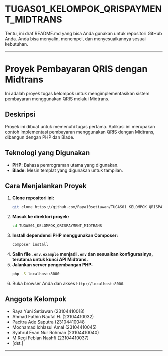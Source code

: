 # TUGAS01_KELOMPOK_QRISPAYMENT_MIDTRANS
Tentu, ini draf README.md yang bisa Anda gunakan untuk repositori GitHub Anda. Anda bisa menyalin, menempel, dan menyesuaikannya sesuai kebutuhan.

-----

# Proyek Pembayaran QRIS dengan Midtrans

Ini adalah proyek tugas kelompok untuk mengimplementasikan sistem pembayaran menggunakan QRIS melalui Midtrans.

## Deskripsi

Proyek ini dibuat untuk memenuhi tugas pertama. Aplikasi ini merupakan contoh implementasi pembayaran menggunakan QRIS dengan Midtrans, dibangun dengan PHP dan Blade.

## Teknologi yang Digunakan

  * **PHP**: Bahasa pemrograman utama yang digunakan.
  * **Blade**: Mesin templat yang digunakan untuk tampilan.

## Cara Menjalankan Proyek

1.  **Clone repositori ini:**
    ```bash
    git clone https://github.com/Raya10setiawan/TUGAS01_KELOMPOK_QRISPAYMENT_MIDTRANS.git
    ```
2.  **Masuk ke direktori proyek:**
    ```bash
    cd TUGAS01_KELOMPOK_QRISPAYMENT_MIDTRANS
    ```
3.  **Install dependensi PHP menggunakan Composer:**
    ```bash
    composer install
    ```
4.  **Salin file `.env.example` menjadi `.env` dan sesuaikan konfigurasinya, terutama untuk kunci API Midtrans.**
5.  **Jalankan server pengembangan PHP:**
    ```bash
    php -S localhost:8000
    ```
6.  Buka browser Anda dan akses `http://localhost:8000`.

## Anggota Kelompok

  * Raya Yuni Setiawan (23104410018)
  * Ahmad Fathin Naufal H. (23104410032)
  * Pacitra Ade Saputra (23104410048
  * Mochamad Ichlasul Amal (23104410045)
  * Syahrul Evan Nur Rohman (23104410040)
  * M.Regi Febian Nashfi (23104410037)
  * [dst.]

-----
